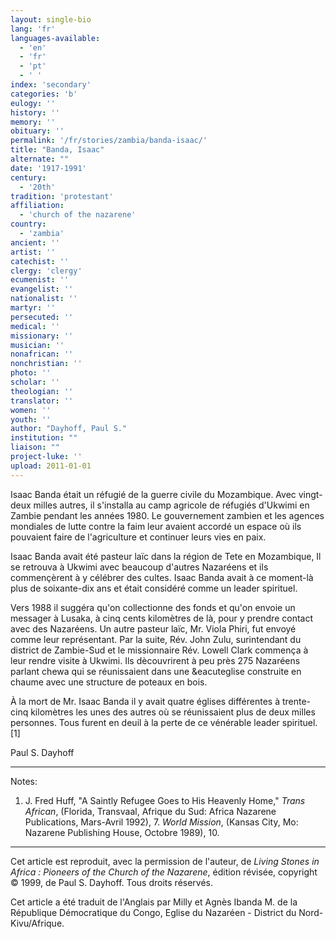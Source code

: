 ```yaml
---
layout: single-bio
lang: 'fr'
languages-available:
  - 'en'
  - 'fr'
  - 'pt'
  - ' '
index: 'secondary'
categories: 'b'
eulogy: ''
history: ''
memory: ''
obituary: ''
permalink: '/fr/stories/zambia/banda-isaac/'
title: "Banda, Isaac"
alternate: ""
date: '1917-1991'
century:
  - '20th'
tradition: 'protestant'
affiliation:
  - 'church of the nazarene'
country:
  - 'zambia'
ancient: ''
artist: ''
catechist: ''
clergy: 'clergy'
ecumenist: ''
evangelist: ''
nationalist: ''
martyr: ''
persecuted: ''
medical: ''
missionary: ''
musician: ''
nonafrican: ''
nonchristian: ''
photo: ''
scholar: ''
theologian: ''
translator: ''
women: ''
youth: ''
author: "Dayhoff, Paul S."
institution: ""
liaison: ""
project-luke: ''
upload: 2011-01-01
---
```




Isaac Banda était un réfugié de la guerre civile du Mozambique. Avec vingt-deux milles autres,  il s'installa au camp agricole de réfugiés d'Ukwimi en Zambie pendant les années 1980. Le gouvernement zambien et les agences mondiales de lutte contre la faim leur avaient accordé un espace où ils pouvaient faire de l'agriculture et continuer leurs vies en paix.

Isaac Banda avait été pasteur laïc dans la région de Tete en Mozambique, Il se retrouva à Ukwimi avec beaucoup d'autres Nazaréens et ils commençèrent à y célébrer des cultes. Isaac Banda avait à ce moment-là plus de soixante-dix ans et était considéré comme un leader spirituel.

Vers 1988 il suggéra qu'on collectionne des fonds et qu'on envoie un messager à Lusaka, à cinq cents kilomètres de là, pour y prendre contact avec des Nazaréens. Un autre pasteur laïc, Mr. Viola Phiri, fut envoyé comme leur représentant. Par la suite, Rév. John Zulu, surintendant du district de Zambie-Sud et le missionnaire Rév. Lowell Clark commença à leur rendre visite à Ukwimi. Ils dècouvrirent à peu près 275 Nazaréens parlant chewa qui se réunissaient dans une &eacuteglise construite en chaume avec une structure de poteaux en bois.

&Agrave; la mort de Mr. Isaac Banda il y avait quatre églises différentes à trente-cinq kilomètres les unes des autres o&ugrave; se réunissaient plus de deux milles personnes. Tous furent en deuil à la perte de ce v&eacute;n&eacute;rable leader spirituel.[1]

Paul S. Dayhoff

---

Notes:

1. J. Fred Huff, "A Saintly Refugee Goes to His Heavenly Home," *Trans African*, (Florida, Transvaal, Afrique du Sud: Africa Nazarene Publications, Mars-Avril 1992), 7. *World Mission*, (Kansas City, Mo: Nazarene Publishing House, Octobre 1989), 10.

---

Cet article est reproduit, avec la permission de l'auteur, de *Living Stones in Africa : Pioneers of the Church of the Nazarene*, édition révisée, copyright © 1999, de Paul S. Dayhoff. Tous droits réservés.

Cet article a été traduit de l'Anglais par Milly et Agnès Ibanda M. de la République Démocratique du Congo, Eglise du Nazaréen - District du Nord-Kivu/Afrique.
